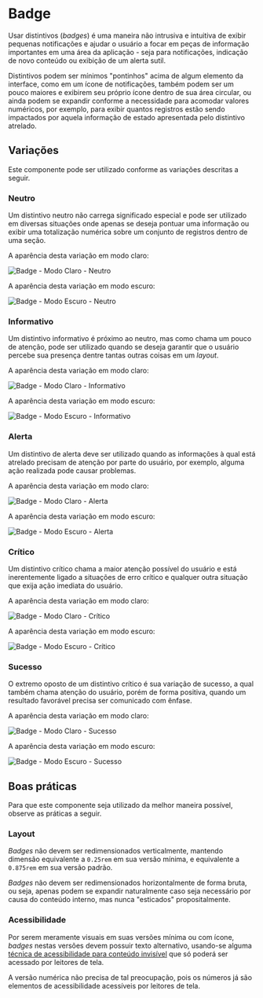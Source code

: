 # Badge

Usar distintivos (_badges_) é uma maneira não intrusiva e intuitiva de exibir pequenas notificações e ajudar o usuário a focar em peças de informação importantes em uma área da aplicação - seja para notificações, indicação de novo conteúdo ou exibição de um alerta sutil.

Distintivos podem ser mínimos "pontinhos" acima de algum elemento da interface, como em um ícone de notificações, também podem ser um pouco maiores e exibirem seu próprio ícone dentro de sua área circular, ou ainda podem se expandir conforme a necessidade para acomodar valores numéricos, por exemplo, para exibir quantos registros estão sendo impactados por aquela informação de estado apresentada pelo distintivo atrelado.

## Variações

Este componente pode ser utilizado conforme as variações descritas a seguir.

### Neutro

Um distintivo neutro não carrega significado especial e pode ser utilizado em diversas situações onde apenas se deseja pontuar uma informação ou exibir uma totalização numérica sobre um conjunto de registros dentro de uma seção.

A aparência desta variação em modo claro:

![Badge - Modo Claro - Neutro](~@source/assets/images/component-badge-light-neutral.png)

A aparência desta variação em modo escuro:

![Badge - Modo Escuro - Neutro](~@source/assets/images/component-badge-dark-neutral.png)

### Informativo

Um distintivo informativo é próximo ao neutro, mas como chama um pouco de atenção, pode ser utilizado quando se deseja garantir que o usuário percebe sua presença dentre tantas outras coisas em um _layout_.

A aparência desta variação em modo claro:

![Badge - Modo Claro - Informativo](~@source/assets/images/component-badge-light-information.png)

A aparência desta variação em modo escuro:

![Badge - Modo Escuro - Informativo](~@source/assets/images/component-badge-dark-information.png)

### Alerta

Um distintivo de alerta deve ser utilizado quando as informações à qual está atrelado precisam de atenção por parte do usuário, por exemplo, alguma ação realizada pode causar problemas.

A aparência desta variação em modo claro:

![Badge - Modo Claro - Alerta](~@source/assets/images/component-badge-light-warning.png)

A aparência desta variação em modo escuro:

![Badge - Modo Escuro - Alerta](~@source/assets/images/component-badge-dark-warning.png)

### Crítico

Um distintivo crítico chama a maior atenção possível do usuário e está inerentemente ligado a situações de erro crítico e qualquer outra situação que exija ação imediata do usuário.

A aparência desta variação em modo claro:

![Badge - Modo Claro - Crítico](~@source/assets/images/component-badge-light-critical.png)

A aparência desta variação em modo escuro:

![Badge - Modo Escuro - Crítico](~@source/assets/images/component-badge-dark-critical.png)

### Sucesso

O extremo oposto de um distintivo crítico é sua variação de sucesso, a qual também chama atenção do usuário, porém de forma positiva, quando um resultado favorável precisa ser comunicado com ênfase.

A aparência desta variação em modo claro:

![Badge - Modo Claro - Sucesso](~@source/assets/images/component-badge-light-success.png)

A aparência desta variação em modo escuro:

![Badge - Modo Escuro - Sucesso](~@source/assets/images/component-badge-dark-success.png)

## Boas práticas

Para que este componente seja utilizado da melhor maneira possível, observe as práticas a seguir.

### Layout

_Badges_ não devem ser redimensionados verticalmente, mantendo dimensão equivalente a `0.25rem` em sua versão mínima, e equivalente a `0.875rem` em sua versão padrão.

_Badges_ não devem ser redimensionados horizontalmente de forma bruta, ou seja, apenas podem se expandir naturalmente caso seja necessário por causa do conteúdo interno, mas nunca "esticados" propositalmente.

### Acessibilidade

Por serem meramente visuais em suas versões mínima ou com ícone, _badges_ nestas versões devem possuir texto alternativo, usando-se alguma [técnica de acessibilidade para conteúdo invisível](https://webaim.org/techniques/css/invisiblecontent/) que só poderá ser acessado por leitores de tela.

A versão numérica não precisa de tal preocupação, pois os números já são elementos de acessibilidade acessíveis por leitores de tela.
